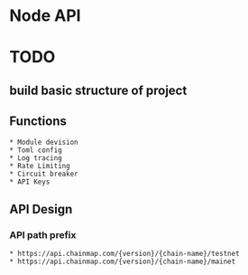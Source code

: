 # Node API

# TODO
## build basic structure of project
## Functions
    * Module devision
    * Toml config
    * Log tracing
    * Rate Limiting
    * Circuit breaker
    * API Keys

## API Design
### API path prefix
    * https://api.chainmap.com/{version}/{chain-name}/testnet
    * https://api.chainmap.com/{version}/{chain-name}/mainet

